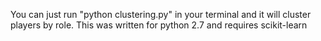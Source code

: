 You can just run "python clustering.py" in your terminal and it will cluster players by role. 
This was written for python 2.7 and requires scikit-learn
